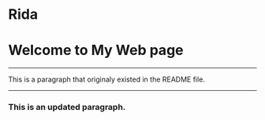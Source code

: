 # Rida
<!Name :Rida Mujawar
  Enrollment no:2406128
Practical no-11>
<!DOCTYPE html>
<html>
<head>
<body>
<h1> Welcome to My Web page</h1>
<hr>
<p> This is a paragraph that originaly existed in the README file.</p>
<hr>
<h3> This is an updated paragraph.</h3>
</body>
</html>
